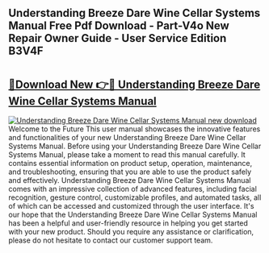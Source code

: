 ## Understanding Breeze Dare Wine Cellar Systems Manual Free Pdf Download - Part-V4o New Repair Owner Guide - User Service Edition B3V4F

# <h2><a href="http://bc2799.oget.top/?id=Understanding+Breeze+Dare+Wine+Cellar+Systems+Manual">🔗Download New 👉🔴 Understanding Breeze Dare Wine Cellar Systems Manual</a></h2>

[![Understanding Breeze Dare Wine Cellar Systems Manual new download](https://i.imgur.com/5g1atiW.png)](http://bc2799.oget.top/?id=Understanding+Breeze+Dare+Wine+Cellar+Systems+Manual)
Welcome to the Future This user manual showcases the innovative features and functionalities of your new Understanding Breeze Dare Wine Cellar Systems Manual. Before using your Understanding Breeze Dare Wine Cellar Systems Manual, please take a moment to read this manual carefully. It contains essential information on product setup, operation, maintenance, and troubleshooting, ensuring that you are able to use the product safely and effectively. Understanding Breeze Dare Wine Cellar Systems Manual comes with an impressive collection of advanced features, including facial recognition, gesture control, customizable profiles, and automated tasks, all of which can be accessed and customized through the user interface. It's our hope that the Understanding Breeze Dare Wine Cellar Systems Manual has been a helpful and user-friendly resource in helping you get started with your new product. Should you require any assistance or clarification, please do not hesitate to contact our customer support team.
